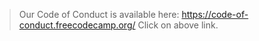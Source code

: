 
> Our Code of Conduct is available here: <https://code-of-conduct.freecodecamp.org/>
Click on above link.
